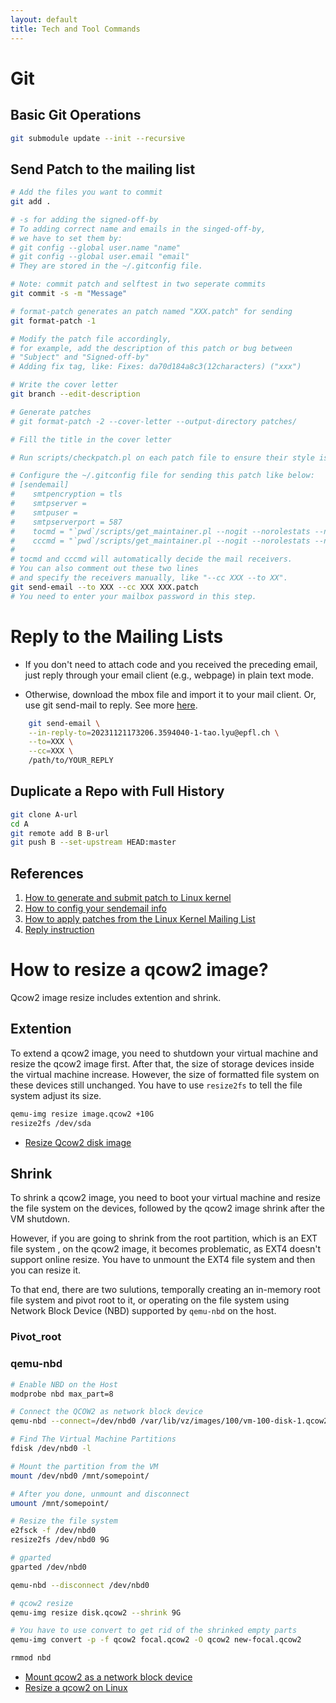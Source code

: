 ```yaml
---
layout: default
title: Tech and Tool Commands
---
```


# Git

## Basic Git Operations

```bash
git submodule update --init --recursive
```

## Send Patch to the mailing list

```bash
# Add the files you want to commit
git add .

# -s for adding the signed-off-by
# To adding correct name and emails in the singed-off-by,
# we have to set them by:
# git config --global user.name "name"
# git config --global user.email "email"
# They are stored in the ~/.gitconfig file.

# Note: commit patch and selftest in two seperate commits
git commit -s -m "Message"

# format-patch generates an patch named "XXX.patch" for sending
git format-patch -1

# Modify the patch file accordingly,
# for example, add the description of this patch or bug between
# "Subject" and "Signed-off-by"
# Adding fix tag, like: Fixes: da70d184a8c3(12characters) ("xxx")

# Write the cover letter
git branch --edit-description

# Generate patches
# git format-patch -2 --cover-letter --output-directory patches/

# Fill the title in the cover letter

# Run scripts/checkpatch.pl on each patch file to ensure their style is correct

# Configure the ~/.gitconfig file for sending this patch like below:
# [sendemail]
#    smtpencryption = tls
#    smtpserver = 
#    smtpuser = 
#    smtpserverport = 587
#    tocmd = "`pwd`/scripts/get_maintainer.pl --nogit --norolestats --nol"
#    cccmd = "`pwd`/scripts/get_maintainer.pl --nogit --norolestats --nom"
#
# tocmd and cccmd will automatically decide the mail receivers.
# You can also comment out these two lines
# and specify the receivers manually, like "--cc XXX --to XX".
git send-email --to XXX --cc XXX XXX.patch
# You need to enter your mailbox password in this step.
```

# Reply to the Mailing Lists

- If you don't need to attach code and you received the preceding email,
just reply through your email client (e.g., webpage) in plain text mode.

- Otherwise, download the mbox file and import it to your mail client.
Or, use git send-mail to reply. See more [here](https://lore.kernel.org/bpf/20231121173206.3594040-1-tao.lyu@epfl.ch/).

```bash
    git send-email \
    --in-reply-to=20231121173206.3594040-1-tao.lyu@epfl.ch \
    --to=XXX \
    --cc=XXX \
    /path/to/YOUR_REPLY
```

## Duplicate a Repo with Full History

```sh
git clone A-url
cd A
git remote add B B-url
git push B --set-upstream HEAD:master
```

## References

1. [How to generate and submit patch to Linux kernel](https://www.xcodesucks.top/articles/%E4%B8%BA%20Linux%20%E5%86%85%E6%A0%B8%E6%8F%90%E4%BA%A4%20Patch%EF%BC%9A%E6%9C%80%E7%AE%80%E5%AE%9E%E8%B7%B5.html)
2. [How to config your sendemail info](https://www.freedesktop.org/wiki/Software/PulseAudio/HowToUseGitSendEmail/)
3. [How to apply patches from the Linux Kernel Mailing List](https://blog.reds.ch/?p=1814)
4. [Reply instruction](https://lore.kernel.org/bpf/20231121173206.3594040-1-tao.lyu@epfl.ch/)


# How to resize a qcow2 image?

Qcow2 image resize includes extention and shrink.

## Extention

To extend a qcow2 image, you need to shutdown your virtual machine and resize the qcow2 image first.
After that, the size of storage devices inside the virtual machine increase.
However, the size of formatted file system on these devices still unchanged.
You have to use `resize2fs` to tell the file system adjust its size.

```bash
qemu-img resize image.qcow2 +10G
resize2fs /dev/sda
```

- [Resize Qcow2 disk image](https://uwot.eu/blog/resize-qcow2-disk-image/)


## Shrink

To shrink a qcow2 image, you need to boot your virtual machine and resize the file system on the devices,
followed by the qcow2 image shrink after the VM shutdown.

However, if you are going to shrink from the root partition, which is an EXT file system , on the qcow2 image,
it becomes problematic, as EXT4 doesn't support online resize.
You have to unmount the EXT4 file system and then you can resize it.

To that end, there are two sulutions,
temporally creating an in-memory root file system and pivot root to it,
or operating on the file system using Network Block Device (NBD) supported by `qemu-nbd` on the host.

### Pivot_root

### qemu-nbd

```bash
# Enable NBD on the Host
modprobe nbd max_part=8

# Connect the QCOW2 as network block device
qemu-nbd --connect=/dev/nbd0 /var/lib/vz/images/100/vm-100-disk-1.qcow2

# Find The Virtual Machine Partitions
fdisk /dev/nbd0 -l

# Mount the partition from the VM
mount /dev/nbd0 /mnt/somepoint/

# After you done, unmount and disconnect
umount /mnt/somepoint/

# Resize the file system
e2fsck -f /dev/nbd0
resize2fs /dev/nbd0 9G

# gparted
gparted /dev/nbd0

qemu-nbd --disconnect /dev/nbd0

# qcow2 resize
qemu-img resize disk.qcow2 --shrink 9G

# You have to use convert to get rid of the shrinked empty parts
qemu-img convert -p -f qcow2 focal.qcow2 -O qcow2 new-focal.qcow2

rmmod nbd
```

- [Mount qcow2 as a network block device](https://gist.github.com/shamil/62935d9b456a6f9877b5)
- [Resize a qcow2 on Linux](https://linuxconfig.org/how-to-resize-a-qcow2-disk-image-on-linux)
